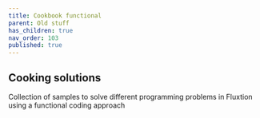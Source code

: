 ```yaml
---
title: Cookbook functional
parent: Old stuff
has_children: true
nav_order: 103
published: true
---
```



## Cooking solutions
Collection of samples to solve different programming problems in Fluxtion using a functional coding approach

